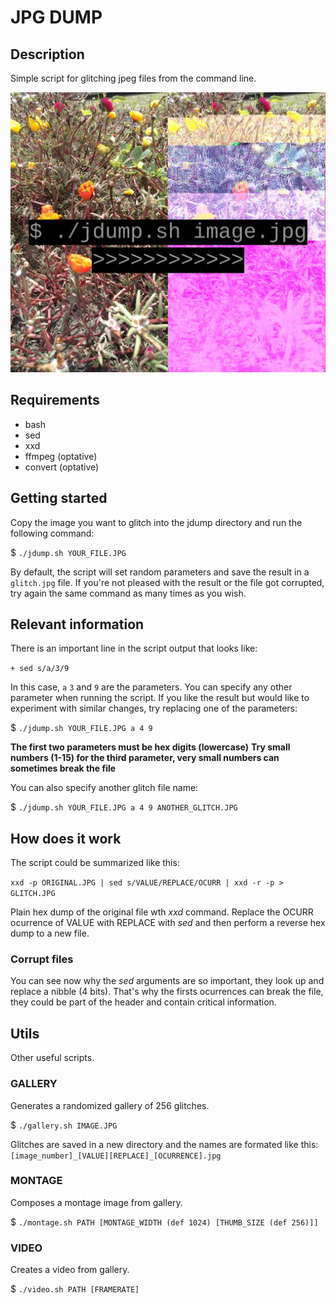 # JPG DUMP

## Description
Simple script for glitching jpeg files from the command line.

![](https://github.com/gabochi/jdump/blob/master/example.jpeg)

## Requirements
+ bash
+ sed
+ xxd
+ ffmpeg (optative)
+ convert (optative)

## Getting started
Copy the image you want to glitch into the jdump directory and run the following command:

$ `./jdump.sh YOUR_FILE.JPG`

By default, the script will set random parameters and save the result in a `glitch.jpg` file. 
If you're not pleased with the result or the file got corrupted, try again the same command as many times as you wish.

## Relevant information

There is an important line in the script output that looks like:

`+ sed s/a/3/9`

In this case, `a` `3` and `9` are the parameters. You can specify any other parameter when running the script.
If you like the result but would like to experiment with similar changes, try replacing one of the parameters:

$ `./jdump.sh YOUR_FILE.JPG a 4 9`

**The first two parameters must be hex digits (lowercase)**
**Try small numbers (1-15) for the third parameter, very small numbers can sometimes break the file**

You can also specify another glitch file name:

$ `./jdump.sh YOUR_FILE.JPG a 4 9 ANOTHER_GLITCH.JPG`

## How does it work
The script could be summarized like this:

`xxd -p ORIGINAL.JPG | sed s/VALUE/REPLACE/OCURR | xxd -r -p > GLITCH.JPG`

Plain hex dump of the original file wth *xxd* command. Replace the OCURR ocurrence of VALUE with REPLACE with *sed* and then perform a reverse hex dump to a new file.

### Corrupt files
You can see now why the *sed* arguments are so important, they look up and replace a nibble (4 bits). That's why the firsts ocurrences can break the file, they could be part of the header and contain critical information.

## Utils
Other useful scripts.

### GALLERY
Generates a randomized gallery of 256 glitches.

$ `./gallery.sh IMAGE.JPG`

Glitches are saved in a new directory and the names are formated like this: `[image_number]_[VALUE][REPLACE]_[OCURRENCE].jpg`

### MONTAGE
Composes a montage image from gallery.

$ `./montage.sh PATH [MONTAGE_WIDTH (def 1024) [THUMB_SIZE (def 256)]]`

### VIDEO
Creates a video from gallery.

$ `./video.sh PATH [FRAMERATE]`
